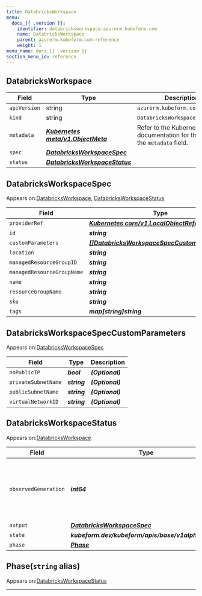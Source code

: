 ```yaml
---
title: DatabricksWorkspace
menu:
  docs_{{ .version }}:
    identifier: databricksworkspace-azurerm.kubeform.com
    name: DatabricksWorkspace
    parent: azurerm.kubeform.com-reference
    weight: 1
menu_name: docs_{{ .version }}
section_menu_id: reference
---
```


## DatabricksWorkspace
| Field | Type | Description |
| ------ | ----- | ----------- |
| `apiVersion` | string | `azurerm.kubeform.com/v1alpha1` |
|    `kind` | string | `DatabricksWorkspace` |
| `metadata` | ***[Kubernetes meta/v1.ObjectMeta](https://v1-18.docs.kubernetes.io/docs/reference/generated/kubernetes-api/v1.18/#objectmeta-v1-meta)***|Refer to the Kubernetes API documentation for the fields of the `metadata` field.|
| `spec` | ***[DatabricksWorkspaceSpec](#databricksworkspacespec)***||
| `status` | ***[DatabricksWorkspaceStatus](#databricksworkspacestatus)***||
## DatabricksWorkspaceSpec

Appears on:[DatabricksWorkspace](#databricksworkspace), [DatabricksWorkspaceStatus](#databricksworkspacestatus)

| Field | Type | Description |
| ------ | ----- | ----------- |
| `providerRef` | ***[Kubernetes core/v1.LocalObjectReference](https://v1-18.docs.kubernetes.io/docs/reference/generated/kubernetes-api/v1.18/#localobjectreference-v1-core)***||
| `id` | ***string***||
| `customParameters` | ***[[]DatabricksWorkspaceSpecCustomParameters](#databricksworkspacespeccustomparameters)***| ***(Optional)*** |
| `location` | ***string***||
| `managedResourceGroupID` | ***string***| ***(Optional)*** |
| `managedResourceGroupName` | ***string***| ***(Optional)*** |
| `name` | ***string***||
| `resourceGroupName` | ***string***||
| `sku` | ***string***||
| `tags` | ***map[string]string***| ***(Optional)*** |
## DatabricksWorkspaceSpecCustomParameters

Appears on:[DatabricksWorkspaceSpec](#databricksworkspacespec)

| Field | Type | Description |
| ------ | ----- | ----------- |
| `noPublicIP` | ***bool***| ***(Optional)*** |
| `privateSubnetName` | ***string***| ***(Optional)*** |
| `publicSubnetName` | ***string***| ***(Optional)*** |
| `virtualNetworkID` | ***string***| ***(Optional)*** |
## DatabricksWorkspaceStatus

Appears on:[DatabricksWorkspace](#databricksworkspace)

| Field | Type | Description |
| ------ | ----- | ----------- |
| `observedGeneration` | ***int64***| ***(Optional)*** Resource generation, which is updated on mutation by the API Server.|
| `output` | ***[DatabricksWorkspaceSpec](#databricksworkspacespec)***| ***(Optional)*** |
| `state` | ***kubeform.dev/kubeform/apis/base/v1alpha1.State***| ***(Optional)*** |
| `phase` | ***[Phase](#phase)***| ***(Optional)*** |
## Phase(`string` alias)

Appears on:[DatabricksWorkspaceStatus](#databricksworkspacestatus)

---
